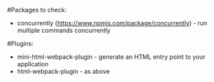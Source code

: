 #Packages to check:
- concurrently (https://www.npmjs.com/package/concurrently) - run multiple commands concurrently

#Plugins:
- mini-html-webpack-plugin - generate an HTML entry point to your application
- html-webpack-plugin - as above

